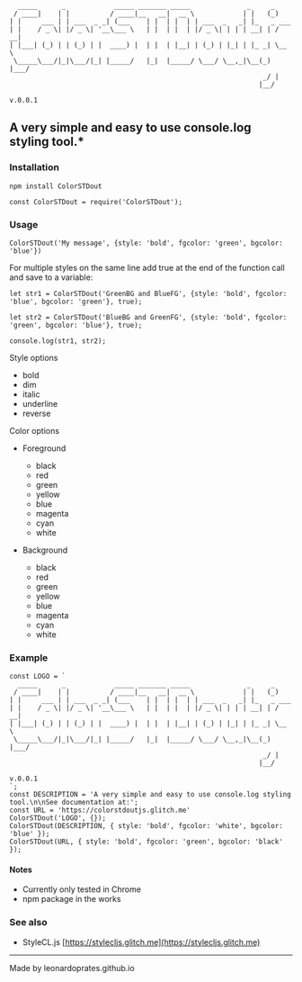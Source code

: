 ```
  _____      _            _____ _______ _____              _     _       
 / ____|    | |          / ____|__   __|  __ \            | |   (_)      
| |     ___ | | ___  _ _| (___    | |  | |  | | ___  _   _| |_   _ ___   
| |    / _ \| |/ _ \| '__\___ \   | |  | |  | |/ _ \| | | | __| | / __|  
| |___| (_) | | (_) | |  ____) |  | |  | |__| | (_) | |_| | |_ _| \__ \  
 \_____\___/|_|\___/|_| |_____/   |_|  |_____/ \___/ \__,_|\__(_) |___/  
                                                               _/ |      
                                                              |__/       
                                                                v.0.0.1
```

## A very simple and easy to use console.log styling tool.*

### Installation

`npm install ColorSTDout`

`const ColorSTDout = require('ColorSTDout');`

### Usage
`ColorSTDout('My message', {style: 'bold', fgcolor: 'green', bgcolor: 'blue'})`

For multiple styles on the same line add true at the end of the function call and save to a variable:

`let str1 = ColorSTDout('GreenBG and BlueFG', {style: 'bold', fgcolor: 'blue', bgcolor: 'green'}, true);`

`let str2 = ColorSTDout('BlueBG and GreenFG', {style: 'bold', fgcolor: 'green', bgcolor: 'blue'}, true);`

`console.log(str1, str2);`

Style options
- bold
- dim
- italic
- underline
- reverse

Color options
 - Foreground
    - black
    - red
    - green
    - yellow
    - blue
    - magenta
    - cyan
    - white

- Background
    - black
    - red
    - green
    - yellow
    - blue
    - magenta
    - cyan
    - white

### Example

```
const LOGO = `
  _____      _            _____ _______ _____              _     _     
 / ____|    | |          / ____|__   __|  __ \            | |   (_)    
| |     ___ | | ___  _ _| (___    | |  | |  | | ___  _   _| |_   _ ___ 
| |    / _ \| |/ _ \| '__\___ \   | |  | |  | |/ _ \| | | | __| | / __|
| |___| (_) | | (_) | |  ____) |  | |  | |__| | (_) | |_| | |_ _| \__ \
 \_____\___/|_|\___/|_| |_____/   |_|  |_____/ \___/ \__,_|\__(_) |___/
                                                               _/ |    
                                                              |__/     
                                                                v.0.0.1
`;
const DESCRIPTION = 'A very simple and easy to use console.log styling tool.\n\nSee documentation at:';
const URL = 'https://colorstdoutjs.glitch.me'
ColorSTDout('LOGO', {});
ColorSTDout(DESCRIPTION, { style: 'bold', fgcolor: 'white', bgcolor: 'blue' });
ColorSTDout(URL, { style: 'bold', fgcolor: 'green', bgcolor: 'black' });
```

#### Notes
- Currently only tested in Chrome
- npm package in the works


### See also

- StyleCL.js [https://stylecljs.glitch.me](https://stylecljs.glitch.me)


---

Made by leonardoprates.github.io
